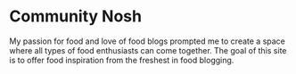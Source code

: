 # Community Nosh

My passion for food and love of food blogs prompted me to create a space
where all types of food enthusiasts can come together.  The goal of this site
is to offer food inspiration from the freshest in food blogging.